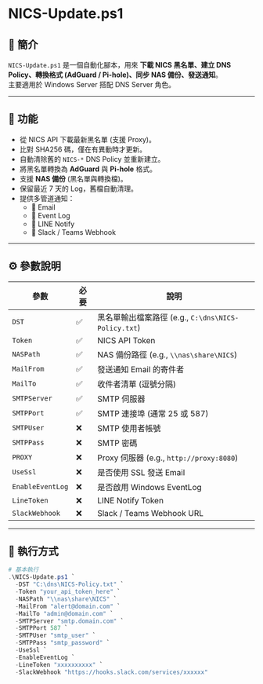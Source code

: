 # NICS-Update.ps1

## 📌 簡介
`NICS-Update.ps1` 是一個自動化腳本，用來 **下載 NICS 黑名單、建立 DNS Policy、轉換格式 (AdGuard / Pi-hole)、同步 NAS 備份、發送通知**。  
主要適用於 Windows Server 搭配 DNS Server 角色。

---

## 🚀 功能
- 從 NICS API 下載最新黑名單 (支援 Proxy)。
- 比對 SHA256 碼，僅在有異動時才更新。
- 自動清除舊的 `NICS-*` DNS Policy 並重新建立。
- 將黑名單轉換為 **AdGuard** 與 **Pi-hole** 格式。
- 支援 **NAS 備份** (黑名單與轉換檔)。
- 保留最近 7 天的 Log，舊檔自動清理。
- 提供多管道通知：
  - 📧 Email
  - 📝 Event Log
  - 📲 LINE Notify
  - 💬 Slack / Teams Webhook

---

## ⚙️ 參數說明
| 參數 | 必要 | 說明 |
|------|------|------|
| `DST` | ✅ | 黑名單輸出檔案路徑 (e.g., `C:\dns\NICS-Policy.txt`) |
| `Token` | ✅ | NICS API Token |
| `NASPath` | ✅ | NAS 備份路徑 (e.g., `\\nas\share\NICS`) |
| `MailFrom` | ✅ | 發送通知 Email 的寄件者 |
| `MailTo` | ✅ | 收件者清單 (逗號分隔) |
| `SMTPServer` | ✅ | SMTP 伺服器 |
| `SMTPPort` | ✅ | SMTP 連接埠 (通常 25 或 587) |
| `SMTPUser` | ❌ | SMTP 使用者帳號 |
| `SMTPPass` | ❌ | SMTP 密碼 |
| `PROXY` | ❌ | Proxy 伺服器 (e.g., `http://proxy:8080`) |
| `UseSsl` | ❌ | 是否使用 SSL 發送 Email |
| `EnableEventLog` | ❌ | 是否啟用 Windows EventLog |
| `LineToken` | ❌ | LINE Notify Token |
| `SlackWebhook` | ❌ | Slack / Teams Webhook URL |

---

## 📜 執行方式
```powershell
# 基本執行
.\NICS-Update.ps1 `
  -DST "C:\dns\NICS-Policy.txt" `
  -Token "your_api_token_here" `
  -NASPath "\\nas\share\NICS" `
  -MailFrom "alert@domain.com" `
  -MailTo "admin@domain.com" `
  -SMTPServer "smtp.domain.com" `
  -SMTPPort 587 `
  -SMTPUser "smtp_user" `
  -SMTPPass "smtp_password" `
  -UseSsl `
  -EnableEventLog `
  -LineToken "xxxxxxxxxx" `
  -SlackWebhook "https://hooks.slack.com/services/xxxxxx"
